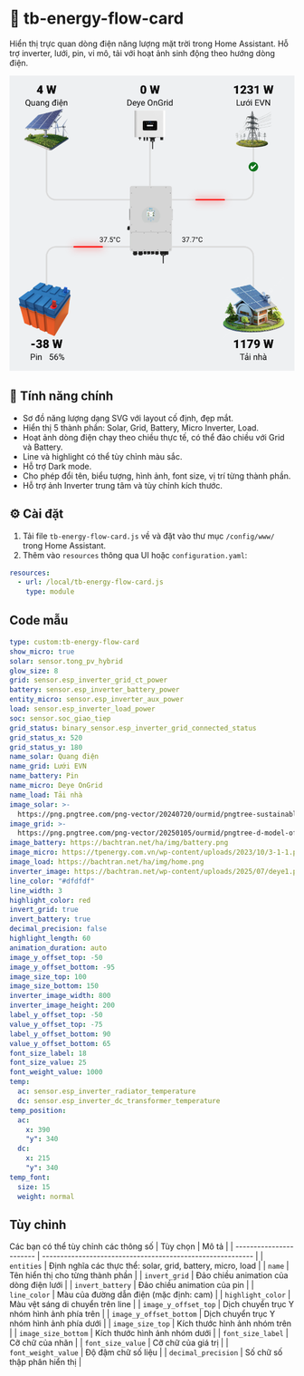 # 🧭 tb-energy-flow-card

Hiển thị trực quan dòng điện năng lượng mặt trời trong Home Assistant. Hỗ trợ inverter, lưới, pin, vi mô, tải với hoạt ảnh sinh động theo hướng dòng điện.

![preview](preview.png)

## 🔧 Tính năng chính

- Sơ đồ năng lượng dạng SVG với layout cố định, đẹp mắt.
- Hiển thị 5 thành phần: Solar, Grid, Battery, Micro Inverter, Load.
- Hoạt ảnh dòng điện chạy theo chiều thực tế, có thể đảo chiều với Grid và Battery.
- Line và highlight có thể tùy chỉnh màu sắc.
- Hỗ trợ Dark mode.
- Cho phép đổi tên, biểu tượng, hình ảnh, font size, vị trí từng thành phần.
- Hỗ trợ ảnh Inverter trung tâm và tùy chỉnh kích thước.

## ⚙️ Cài đặt

1. Tải file `tb-energy-flow-card.js` về và đặt vào thư mục `/config/www/` trong Home Assistant.
2. Thêm vào `resources` thông qua UI hoặc `configuration.yaml`:

```yaml
resources:
  - url: /local/tb-energy-flow-card.js
    type: module
```

## Code mẫu
```yaml
type: custom:tb-energy-flow-card
show_micro: true
solar: sensor.tong_pv_hybrid
glow_size: 8
grid: sensor.esp_inverter_grid_ct_power
battery: sensor.esp_inverter_battery_power
entity_micro: sensor.esp_inverter_aux_power
load: sensor.esp_inverter_load_power
soc: sensor.soc_giao_tiep
grid_status: binary_sensor.esp_inverter_grid_connected_status
grid_status_x: 520
grid_status_y: 180
name_solar: Quang điện
name_grid: Lưới EVN
name_battery: Pin
name_micro: Deye OnGrid
name_load: Tải nhà
image_solar: >-
  https://png.pngtree.com/png-vector/20240720/ourmid/pngtree-sustainable-solar-water-pump-on-transparent-background-png-image_12963933.png
image_grid: >-
  https://png.pngtree.com/png-vector/20250105/ourmid/pngtree-d-model-of-a-steel-transmission-tower-with-power-lines-on-png-image_15054625.png
image_battery: https://bachtran.net/ha/img/battery.png
image_micro: https://tpenergy.com.vn/wp-content/uploads/2023/10/3-1-1.png
image_load: https://bachtran.net/ha/img/home.png
inverter_image: https://bachtran.net/wp-content/uploads/2025/07/deye1.png
line_color: "#dfdfdf"
line_width: 3
highlight_color: red
invert_grid: true
invert_battery: true
decimal_precision: false
highlight_length: 60
animation_duration: auto
image_y_offset_top: -50
image_y_offset_bottom: -95
image_size_top: 100
image_size_bottom: 150
inverter_image_width: 800
inverter_image_height: 200
label_y_offset_top: -50
value_y_offset_top: -75
label_y_offset_bottom: 90
value_y_offset_bottom: 65
font_size_label: 18
font_size_value: 25
font_weight_value: 1000
temp:
  ac: sensor.esp_inverter_radiator_temperature
  dc: sensor.esp_inverter_dc_transformer_temperature
temp_position:
  ac:
    x: 390
    "y": 340
  dc:
    x: 215
    "y": 340
temp_font:
  size: 15
  weight: normal

```
## Tùy chỉnh
Các bạn có thể tùy chỉnh các thông số
| Tùy chọn                | Mô tả                                                      |
| ----------------------- | ---------------------------------------------------------- |
| `entities`              | Định nghĩa các thực thể: solar, grid, battery, micro, load |
| `name`                  | Tên hiển thị cho từng thành phần                           |
| `invert_grid`           | Đảo chiều animation của dòng điện lưới                     |
| `invert_battery`        | Đảo chiều animation của pin                                |
| `line_color`            | Màu của đường dẫn điện (mặc định: cam)                     |
| `highlight_color`       | Màu vệt sáng di chuyển trên line                           |
| `image_y_offset_top`    | Dịch chuyển trục Y nhóm hình ảnh phía trên                 |
| `image_y_offset_bottom` | Dịch chuyển trục Y nhóm hình ảnh phía dưới                 |
| `image_size_top`        | Kích thước hình ảnh nhóm trên                              |
| `image_size_bottom`     | Kích thước hình ảnh nhóm dưới                              |
| `font_size_label`       | Cỡ chữ của nhãn                                            |
| `font_size_value`       | Cỡ chữ của giá trị                                         |
| `font_weight_value`     | Độ đậm chữ số liệu                                         |
| `decimal_precision`     | Số chữ số thập phân hiển thị                               |
